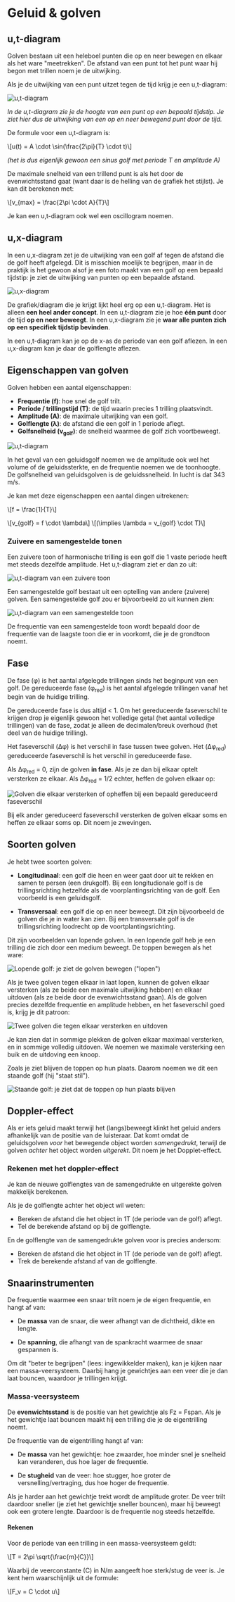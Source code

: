 # Geluid & golven

## u,t-diagram

Golven bestaan uit een heleboel punten die op en neer bewegen en elkaar als het ware "meetrekken". De afstand van een punt tot het punt waar hij begon met trillen noem je de uitwijking.

Als je de uitwijking van een punt uitzet tegen de tijd krijg je een u,t-diagram:

![u,t-diagram](ut-diagram2.png)

_In de u,t-diagram zie je de hoogte van een punt op een bepaald tijdstip. Je ziet hier dus de uitwijking van een op en neer bewegend punt door de tijd._

De formule voor een u,t-diagram is:

\\[u(t) = A \cdot \sin(\frac{2\pi}{T} \cdot t)\\]

_(het is dus eigenlijk gewoon een sinus golf met periode T en amplitude A)_

De maximale snelheid van een trillend punt is als het door de evenwichtsstand gaat (want daar is de helling van de grafiek het stijlst). Je kan dit berekenen met:

\\[v_{max} = \frac{2\pi \cdot A}{T}\\]

Je kan een u,t-diagram ook wel een oscillogram noemen.

## u,x-diagram

In een u,x-diagram zet je de uitwijking van een golf af tegen de afstand die de golf heeft afgelegd. Dit is misschien moelijk te begrijpen, maar in de praktijk is het gewoon alsof je een foto maakt van een golf op een bepaald tijdstip: je ziet de uitwijking van punten op een bepaalde afstand.

![u,x-diagram](ux-diagram.gif)

De grafiek/diagram die je krijgt lijkt heel erg op een u,t-diagram. Het is alleen **een heel ander concept**. In een u,t-diagram zie je hoe **één punt** door de tijd **op en neer beweegt**. In een u,x-diagram zie je **waar alle punten zich op een specifiek tijdstip bevinden**.

In een u,t-diagram kan je op de x-as de periode van een golf aflezen. In een u,x-diagram kan je daar de golflengte aflezen.

## Eigenschappen van golven

Golven hebben een aantal eigenschappen:

- **Frequentie (f)**: hoe snel de golf trilt.
- **Periode / trillingstijd (T)**: de tijd waarin precies 1 trilling plaatsvindt.
- **Amplitude (A)**: de maximale uitwijking van een golf.
- **Golflengte (λ)**: de afstand die een golf in 1 periode aflegt.
- **Golfsnelheid (v<sub>golf</sub>)**: de snelheid waarmee de golf zich voortbeweegt.

![u,t-diagram](ut-diagram.png)

In het geval van een geluidsgolf noemen we de amplitude ook wel het volume of de geluidssterkte, en de frequentie noemen we de toonhoogte. De golfsnelheid van geluidsgolven is de geluidssnelheid. In lucht is dat 343 m/s.

Je kan met deze eigenschappen een aantal dingen uitrekenen:

\\[f = \frac{1}{T}\\]

\\[v_{golf} = f \cdot \lambda\\]
\\[(\implies \lambda = v_{golf} \cdot T)\\]

### Zuivere en samengestelde tonen

Een zuivere toon of harmonische trilling is een golf die 1 vaste periode heeft met steeds dezelfde amplitude. Het u,t-diagram ziet er dan zo uit:

![u,t-diagram van een zuivere toon](ut-diagram-zuiver.jpg)

Een samengestelde golf bestaat uit een optelling van andere (zuivere) golven. Een samengestelde golf zou er bijvoorbeeld zo uit kunnen zien:

![u,t-diagram van een samengestelde toon](ut-diagram-samengesteld.jpg)

De frequentie van een samengestelde toon wordt bepaald door de frequentie van de laagste toon die er in voorkomt, die je de grondtoon noemt.

## Fase

De fase (φ) is het aantal afgelegde trillingen sinds het beginpunt van een golf. De gereduceerde fase (φ<sub>red</sub>) is het aantal afgelegde trillingen vanaf het begin van de huidige trilling.

De gereduceerde fase is dus altijd < 1. Om het gereduceerde faseverschil te krijgen drop je eigenlijk gewoon het volledige getal (het aantal volledige trillingen) van de fase, zodat je alleen de decimalen/breuk overhoud (het deel van de huidige trilling).

Het faseverschil (Δφ) is het verschil in fase tussen twee golven. Het (Δφ<sub>red</sub>) gereduceerde faseverschil is het verschil in gereduceerde fase.

Als Δφ<sub>red</sub> = 0, zijn de golven **in fase**. Als je ze dan bij elkaar optelt versterken ze elkaar. Als Δφ<sub>red</sub> = 1/2 echter, heffen de golven elkaar op:

![Golven die elkaar versterken of opheffen bij een bepaald gereduceerd faseverschil](faseverschil.png)

Bij elk ander gereduceerd faseverschil versterken de golven elkaar soms en heffen ze elkaar soms op. Dit noem je zwevingen.

## Soorten golven

Je hebt twee soorten golven:

- **Longitudinaal**: een golf die heen en weer gaat door uit te rekken en samen te persen (een drukgolf). Bij een longitudionale golf is de trillingsrichting hetzelfde als de voorplantingsrichting van de golf. Een voorbeeld is een geluidsgolf.

- **Transversaal**: een golf die op en neer beweegt. Dit zijn bijvoorbeeld de golven die je in water kan zien. Bij een transversale golf is de trillingsrichting loodrecht op de voortplantingsrichting.

Dit zijn voorbeelden van lopende golven. In een lopende golf heb je een trilling die zich door een medium beweegt. De toppen bewegen als het ware:

![Lopende golf: je ziet de golven bewegen ("lopen")](lopende-golf.gif)

Als je twee golven tegen elkaar in laat lopen, kunnen de golven elkaar versterken (als ze beide een maximale uitwijking hebben) en elkaar uitdoven (als ze beide door de evenwichtsstand gaan). Als de golven precies dezelfde frequentie en amplitude hebben, en het faseverschil goed is, krijg je dit patroon:

![Twee golven die tegen elkaar versterken en uitdoven](staande-golf-met-subgolven.gif)

Je kan zien dat in sommige plekken de golven elkaar maximaal versterken, en in sommige volledig uitdoven. We noemen we maximale versterking een buik en de uitdoving een knoop.

Zoals je ziet blijven de toppen op hun plaats. Daarom noemen we dit een staande golf (hij "staat stil").

![Staande golf: je ziet dat de toppen op hun plaats blijven](staande-golf.gif)

## Doppler-effect

Als er iets geluid maakt terwijl het (langs)beweegt klinkt het geluid anders afhankelijk van de positie van de luisteraar. Dat komt omdat de geluidsgolven _voor_ het bewegende object worden _samengedrukt_, terwijl de golven _achter_ het object worden _uitgerekt_. Dit noem je het Dopplet-effect.

### Rekenen met het doppler-effect

Je kan de nieuwe golflengtes van de samengedrukte en uitgerekte golven makkelijk berekenen.

Als je de golflengte achter het object wil weten:

- Bereken de afstand die het object in 1T (de periode van de golf) aflegt.
- Tel de berekende afstand op bij de golflengte.

En de golflengte van de samengedrukte golven voor is precies andersom:

- Bereken de afstand die het object in 1T (de periode van de golf) aflegt.
- Trek de berekende afstand af van de golflengte.

## Snaarinstrumenten

De frequentie waarmee een snaar trilt noem je de eigen frequentie, en hangt af van:

- De **massa** van de snaar,
  die weer afhangt van de dichtheid, dikte en lengte.

- De **spanning**,
  die afhangt van de spankracht waarmee de snaar gespannen is.

Om dit "beter te begrijpen" (lees: ingewikkelder maken), kan je kijken naar een massa-veersysteem. Daarbij hang je gewichtjes aan een veer die je dan laat bouncen, waardoor je trillingen krijgt.

### Massa-veersysteem

De **evenwichtsstand** is de positie van het gewichtje als Fz = Fspan. Als je het gewichtje laat bouncen maakt hij een trilling die je de eigentrilling noemt.

De frequentie van de eigentrilling hangt af van:

- De **massa** van het gewichtje:
  hoe zwaarder, hoe minder snel je snelheid kan veranderen,
  dus hoe lager de frequentie.

- De **stugheid** van de veer:
  hoe stugger, hoe groter de versnelling/vertraging,
  dus hoe hoger de frequentie.

Als je harder aan het gewichtje trekt wordt de amplitude groter. De veer trilt daardoor sneller (je ziet het gewichtje sneller bouncen), maar hij beweegt ook een grotere lengte. Daardoor is de frequentie nog steeds hetzelfde.

#### Rekenen

Voor de periode van een trilling in een massa-veersysteem geldt:

\\[T = 2\pi \sqrt{\frac{m}{C}}\\]

Waarbij de veerconstante (C) in N/m aangeeft hoe sterk/stug de veer is. Je kent
hem waarschijnlijk uit de formule:

\\[F_v = C \cdot u\\]


